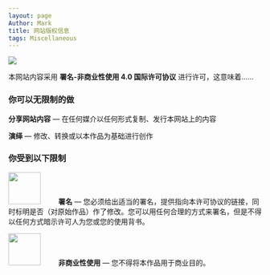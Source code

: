 ```yaml
---
layout: page
Author: Mark
title: 网站版权信息
tags: Miscellaneous
---
```


<img src="https://gitee.com/MarkYutianChen/mark-markdown-imagebed/raw/master/20210410233444.png" style="display:block; margin: 0 auto;"/>

本网站内容采用 **署名-非商业性使用 4.0 国际许可协议** 进行许可，这意味着……

### 你可以无限制的做

**分享网站内容** — 在任何媒介以任何形式复制、发行本网站上的内容

**演绎** — 修改、转换或以本作品为基础进行创作

### 你受到以下限制

<p><img src="https://creativecommons.org/images/deed/attribution_icon_blue_x2.png" style="display: inline-block; height: 4rem; width: 4rem; margin-right: 2.2rem;"/><b>署名</b> — 您必须给出适当的署名，提供指向本许可协议的链接，同时标明是否（对原始作品）作了修改。您可以用任何合理的方式来署名，但是不得以任何方式暗示许可人为您或您的使用背书。</p>

<p><img src="https://creativecommons.org/images/deed/nc_blue_x2.png" style="display: inline-block; height: 4rem; width: 4rem; margin-right: 2.2rem;"/><b>非商业性使用</b> — 您不得将本作品用于商业目的。</p>
